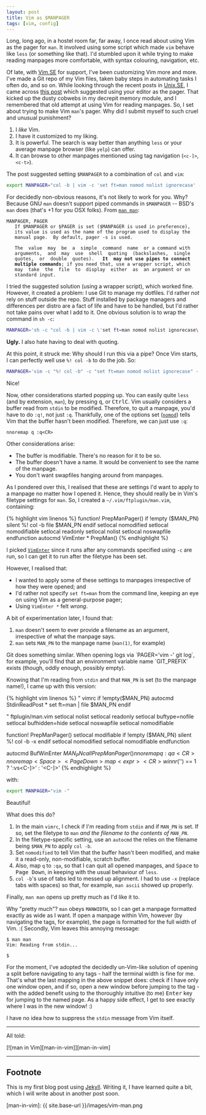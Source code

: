 ```yaml
---
layout: post
title: Vim as $MANPAGER
tags: [vim, config]
---
```


Long, long ago, in a hostel room far, far away, I once read about using Vim as
the pager for `man`. It involved using some script which made `vim` behave like
`less` (or something like that). I'd stumbled upon it while trying to make
reading manpages more comfortable, with syntax colouring, navigation, etc.

Of late, with [Vim.SE] for support, I've been customizing Vim more and more.
I've made a Git repo of my Vim files, taken baby steps in automating tasks I
often do, and so on. While looking through the recent posts in [Unix.SE], I came
across [this post][1] which suggested using your editor as the pager. That
kicked up the dusty cobwebs in my decrepit memory module, and I remembered that
old attempt at using Vim for reading manpages. So, I set about trying to make
Vim `man`'s pager. Why did I submit myself to such cruel and unusual punishment?

1. I *like* Vim.
2. I have it customized to my liking.
3. It is powerful. The search is way better than anything `less` or your average
   manpage browser (like `yelp`) can offer.
4. It can browse to other manpages mentioned using tag navigation (`<c-]>`,
   `<c-t>`).

The post suggested setting `$MANPAGER` to a combination of `col` and `vim`:

```sh
export MANPAGER="col -b | vim -c 'set ft=man nomod nolist ignorecase' -"
```

For decidedly non-obvious reasons, it's not likely to work for you. Why?
Because GNU `man` doesn't support piped commands in `$MANPAGER` -- BSD's `man`
does (that's +1 for you OSX folks). From [`man man`][man]:

<pre><code>MANPAGER, PAGER
   If $MANPAGER or $PAGER is set ($MANPAGER is used in preference),
   its value is used as the name of the program used to display the
   manual page.  By default, pager -s is used.

   The  value  may  be  a  simple  command  name  or a command with
   arguments,  and  may  use  shell  quoting  (backslashes,  single
   quotes,  or  double  quotes).   <strong>It  may not use pipes to connect
   multiple commands</strong>; if you need that, use a wrapper script, which
   may  take  the  file  to  display  either  as  an argument or on
   standard input.
</code></pre>

I tried the suggested solution (using a wrapper script), which worked fine.
However, it created a problem: I use Git to manage my dotfiles. I'd rather *not*
rely on stuff outside the repo. Stuff installed by package managers and
differences per distro are a fact of life and have to be handled, but I'd rather
not take pains over what I add to it. One obvious solution is to wrap the
command in `sh -c`:

```sh
MANPAGER='sh -c "col -b | vim -c \'set ft=man nomod nolist ignorecase\' -"'
```

**Ugly.** I also hate having to deal with quoting.

<!-- section -->

At this point, it struck me: Why should I run this via a pipe? Once Vim starts,
I can perfectly well use `%! col -b` to do the job. So:

```sh
MANPAGER='vim -c "%! col -b" -c "set ft=man nomod nolist ignorecase" -'
```
Nice!

Now, other considerations started popping up. You can easily quite `less` (and
by extension, `man`), by pressing <kbd>q</kbd>, or <kbd>Ctrl</kbd><kbd>C</kbd>.
Vim usually considers a buffer read from `stdin` to be modified. Therefore, to
quit a manpage, you'd have to do `:q!`, not just `:q`. Thankfully, one of the
options set ([`nomod`][nomod]) tells Vim that the buffer hasn't been modified.
Therefore, we can just use `:q`:

```vim
nnoremap q :q<CR>
```

Other considerations arise:

- The buffer is modifiable. There's no reason for it to be so.
- The buffer doesn't have a name. It would be convenient to see the name of the
  manpage.
- You don't want swapfiles hanging around from manpages.

As I pondered over this, I realised that these are settings I'd want to apply to
a manpage no matter how I opened it. Hence, they should really be in Vim's
filetype settings for `man`. So, I created a `~/.vim/ftplugin/man.vim`,
containing:

{% highlight vim linenos %}
function! PrepManPager()
	if !empty ($MAN_PN)
		silent %! col -b
		file $MAN_PN
	endif
	setlocal nomodified
	setlocal nomodifiable
	setlocal readonly
	setlocal nolist
	setlocal noswapfile
endfunction
autocmd VimEnter * PrepMan()
{% endhighlight %}

I picked [`VimEnter`][vimenter] since it runs after any commands specified using
`-c` are run, so I can get it to run after the filetype has been set.

However, I realised that:

- I wanted to apply some of these settings to manpages irrespective of how they
  were opened; and
- I'd rather not specify `set ft=man` from the command line, keeping an eye on
  using Vim as a general-purpose pager;
- Using `VimEnter *` felt *wrong*.

A bit of experimentation later, I found that:

1. `man` doesn't seem to ever provide a filename as an argument, irrespective of
   what the manpage says.
2. `man` sets `MAN_PN` to the manpage name (`man(1)`, for example)

<aside markdown="1">
Git does something similar. When opening logs via `PAGER='vim -' git log`, for
example, you'll find that an environment variable name `GIT_PREFIX` exists
(though, oddly enough, possibly empty).
</aside>

<!-- section -->

Knowing that I'm reading from `stdin` and that `MAN_PN` is set (to the manpage
name!), I came up with this version:

{% highlight vim linenos %}
" vimrc
if !empty($MAN_PN)
	autocmd StdinReadPost * set ft=man | file $MAN_PN
endif

" ftplugin/man.vim
setlocal nolist
setlocal readonly
setlocal buftype=nofile
setlocal bufhidden=hide
setlocal noswapfile
setlocal nomodifiable

function! PrepManPager()
	setlocal modifiable
	if !empty ($MAN_PN)
		silent %! col -b -x
	endif
	setlocal nomodified
	setlocal nomodifiable
endfunction

autocmd BufWinEnter $MAN_PN call PrepManPager()
nnoremap q :qa<CR>
nnoremap <Space> <PageDown>
map <expr> <CR> winnr('$') == 1 ? ':vs<CR><C-]>' : '<C-]>'
{% endhighlight %}

with:

```sh
export MANPAGER="vim -"
```
Beautiful!

What does this do?

1. In the main `vimrc`, I check if I'm reading from `stdin` and if `MAN_PN` is
   set. If so, set the filetype to `man` *and the filename to the contents of
   `MAN_PN`*.
2. In the filetype-specific setting, use an `autocmd` the relies on the filename
   being `$MAN_PN` to apply `col -b`.
3. Set `nomodified` to tell Vim that the buffer hasn't been modified, and
   make it a read-only, non-modifiable, scratch buffer.
4. Also, map `q` to `:qa`, so that I can quit all opened manpages, and
   <kbd>Space</kbd> to <kbd>Page&nbsp;Down</kbd>, in keeping with the usual behaviour
   of `less`.
5. `col -b`'s use of tabs led to messed up alignment. I had to use `-x` (replace
   tabs with spaces) so that, for example, `man ascii` showed up properly.

Finally, `man man` opens up pretty much as I'd like it to.

Why "pretty much"? `man` obeys `MANWIDTH`, so I can get a manpage formatted
exactly as wide as I want. If open a manpage within Vim, however (by navigating
the tags, for example), the page is formatted for the full width of Vim. :(
Secondly, Vim leaves this annoying message:

```
$ man man
Vim: Reading from stdin...

$
```

For the moment, I've adopted the decidedly un-Vim-like solution of opening a
split before navigating to any tags - half the terminal width is fine for me.
That's what the last mapping in the above snippet does: check if I have only one
window open, and if so, open a new window before jumping to the tag - with the
added benefit using to the thoroughly intuitive (to me) <kbd>Enter</kbd> key for
jumping to the named page. As a happy side effect, I get to see exactly where I
was in the new window! :)

I have no idea how to suppress the `stdin` message from Vim itself.

---
All told:

[![man in Vim][man-in-vim]][man-in-vim]

---

<!-- section -->

## Footnote

This is my first blog post using [Jekyll](http://jekyllrb.com/). Writing it, I
have learned quite a bit, which I will write about in another post soon.

 [Unix.SE]: http://unix.stackexchange.com
 [Vim.SE]: http://vi.stackexchange.com
 [man]: http://man7.org/linux/man-pages/man1/man.1.html
 [1]: http://unix.stackexchange.com/a/1853/70524
 [nomod]: http://vimhelp.appspot.com/options.txt.html#%27nomod%27
 [vimenter]: http://vimhelp.appspot.com/autocmd.txt.html#VimEnter
 [man-in-vim]: {{ site.base-url }}/images/vim-man.png
